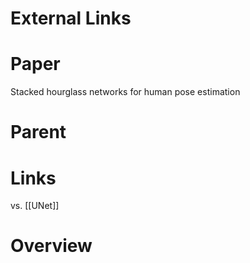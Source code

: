

# External Links


# Paper

Stacked hourglass networks for human pose estimation

# Parent


# Links

vs. [[UNet]]

# Overview


